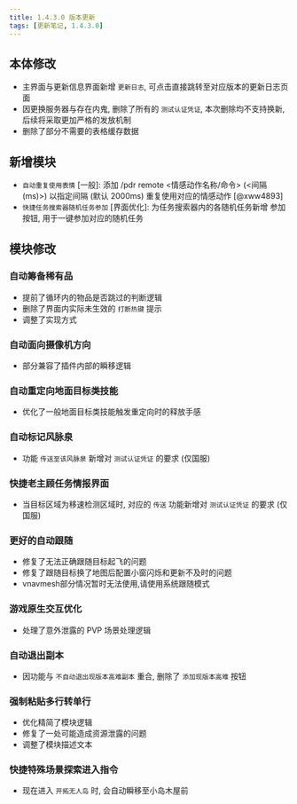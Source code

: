 ```yaml
---
title: 1.4.3.0 版本更新
tags: [更新笔记, 1.4.3.0]
---
```


## 本体修改

- 主界面与更新信息界面新增 `更新日志`, 可点击直接跳转至对应版本的更新日志页面
- 因更换服务器与存在内鬼, 删除了所有的 `测试认证凭证`, 本次删除均不支持换新, 后续将采取更加严格的发放机制
- 删除了部分不需要的表格缓存数据

## 新增模块

- `自动重复使用表情` [一般]: 添加 /pdr remote <情感动作名称/命令> (<间隔 (ms)>) 以指定间隔 (默认 2000ms) 重复使用对应的情感动作 [@xww4893]
- `快捷任务搜索器随机任务参加` [界面优化]: 为任务搜索器内的各随机任务新增 参加 按钮, 用于一键参加对应的随机任务

## 模块修改

### 自动筹备稀有品

- 提前了循环内的物品是否跳过的判断逻辑
- 删除了界面内实际未生效的 `打断热键` 提示
- 调整了实现方式

### 自动面向摄像机方向

- 部分兼容了插件内部的瞬移逻辑

### 自动重定向地面目标类技能

- 优化了一般地面目标类技能触发重定向时的释放手感

### 自动标记风脉泉

- 功能 `传送至该风脉泉` 新增对 `测试认证凭证` 的要求 (仅国服)

### 快捷老主顾任务情报界面

- 当目标区域为移速检测区域时, 对应的 `传送` 功能新增对 `测试认证凭证` 的要求 (仅国服)

### 更好的自动跟随

- 修复了无法正确跟随目标起飞的问题
- 修复了跟随目标换了地图后配置小窗闪烁和更新不及时的问题
- vnavmesh部分情况暂时无法使用,请使用系统跟随模式

### 游戏原生交互优化

- 处理了意外泄露的 PVP 场景处理逻辑

### 自动退出副本

- 因功能与 `不自动退出现版本高难副本` 重合, 删除了 `添加现版本高难` 按钮

### 强制粘贴多行转单行

- 优化精简了模块逻辑
- 修复了一处可能造成资源泄露的问题
- 调整了模块描述文本

### 快捷特殊场景探索进入指令

- 现在进入 `开拓无人岛` 时, 会自动瞬移至小岛木屋前
